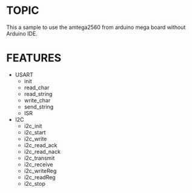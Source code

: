 # TOPIC
This a sample to use the amtega2560 from arduino mega board without Arduino IDE.

# FEATURES
- USART
    - init
    - read_char
    - read_string
    - write_char
    - send_string
    - ISR
- I2C
    - i2c_init
    - i2c_start
    - i2c_write
    - i2c_read_ack
    - i2c_read_nack
    - i2c_transmit
    - i2c_receive
    - i2c_writeReg
    - i2c_readReg
    - i2c_stop

